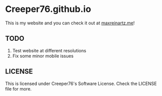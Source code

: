 # Creeper76.github.io

This is my website and you can check it out at [maxreinartz.me](http://maxreinartz.me)!

## TODO

1. Test website at different resolutions
2. Fix some minor mobile issues

## LICENSE

This is licensed under Creeper76's Software License. Check the LICENSE file for more.